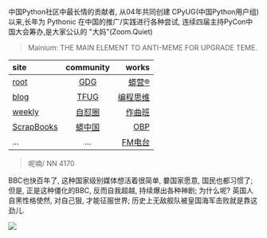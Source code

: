中国Python社区中最长情的贡献者, 从04年共同创建 CPyUG(中国Python用户组)以来,长年为 Pythonic 在中国的推广/实践进行各种尝试, 连续四届主持PyCon中国大会筹办,是大家公认的 "大妈"(Zoom.Quiet)

> Mainium: THE MAIN ELEMENT TO ANTI-MEME FOR UPGRADE TEME.

| site | community | works |
| :-----| :----: | ----: |
| [root](http://zoomquiet.io/) | [GDG](https://blog.zhgdg.org/) | [蟒营®](https://doc.101.camp/) |
| [blog](https://blog.zoomquiet.io/pages/zoomquiet.html) | [TFUG](http://zh.tfug.world/) | [编程思维](https://py.101.camp/) |
| [weekly](http://weekly.pychina.org/) | [自怼圈](https://du.101.camp/) | [作曲班](https://mu.101.camp/) |
| [ScrapBooks](https://zoomquiet.io/collection.html) | [蟒中国](https://pychina.org/) | [OBP](https://zoomquiet.io/obp/index.html) |
| ... | ... | [FM电台](https://fm.101.camp/) |


> ​呢喃/ NN 4170

BBC也快百年了,
这种国家级别媒体想活着很简单,
嘦国家愿意,
国民也都习惯了;
但是,
正是这种僵化的BBC,
反而自我超越,
持续爆出各种神剧;
为什么呢?
英国人自黑性格使然,
对自己狠,
才能征服世界;
历史上无敌舰队被皇国海军击败就是靠这劲儿.



![](http://ydlj.zoomquiet.top/ipic/2020-10-18-zq42-today-card-2010.018.jpeg)


